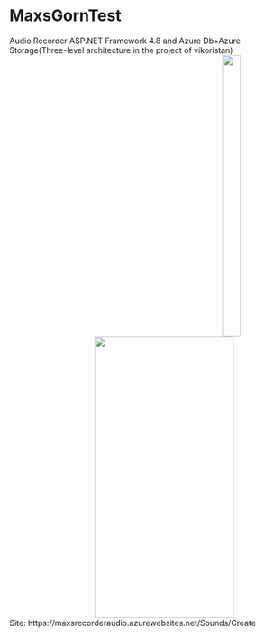 # MaxsGornTest
<html>
<head>
Audio Recorder ASP.NET Framework 4.8 and Azure Db+Azure Storage(Three-level architecture in the project of vikoristan)
</head>
<body>
  <div class="row"> 
  <div class="column">
    <img src="https://i.ibb.co/7Gh2LJk/photo-2020-07-15-04-07-23.jpg" align="right" width=25% height="500" />
  </div>
  <div class="column">
  <img src="https://i.ibb.co/BG99cPM/Screenshot-1.png" align="right" height="500" width=70% />
  </div>  
</div>
  <h>Site: https://maxsrecorderaudio.azurewebsites.net/Sounds/Create</h>
  
</body>
</html>
